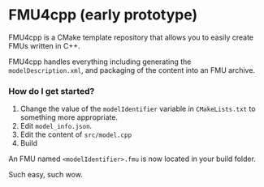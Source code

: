 # FMU4cpp (early prototype)

FMU4cpp is a CMake template repository that allows you to easily create FMUs written in C++.

FMU4cpp handles everything including generating the `modelDescription.xml`, and packaging of the content into an FMU archive.

### How do I get started?

1. Change the value of the `modelIdentifier` variable in `CMakeLists.txt` to something more appropriate.
2. Edit `model_info.json`.
3. Edit the content of `src/model.cpp`
4. Build

An FMU named `<modelIdentifier>.fmu` is now located in your build folder.

Such easy, such wow.
